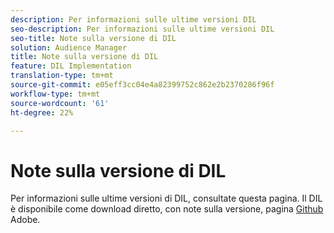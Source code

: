 ```yaml
---
description: Per informazioni sulle ultime versioni DIL
seo-description: Per informazioni sulle ultime versioni DIL
seo-title: Note sulla versione di DIL
solution: Audience Manager
title: Note sulla versione di DIL
feature: DIL Implementation
translation-type: tm+mt
source-git-commit: e05eff3cc04e4a82399752c862e2b2370286f96f
workflow-type: tm+mt
source-wordcount: '61'
ht-degree: 22%

---
```



# Note sulla versione di DIL

Per informazioni sulle ultime versioni di DIL, consultate questa pagina. Il DIL è disponibile come download diretto, con note sulla versione,  pagina [Github](https://github.com/Adobe-Marketing-Cloud/dil/releases)  Adobe.

